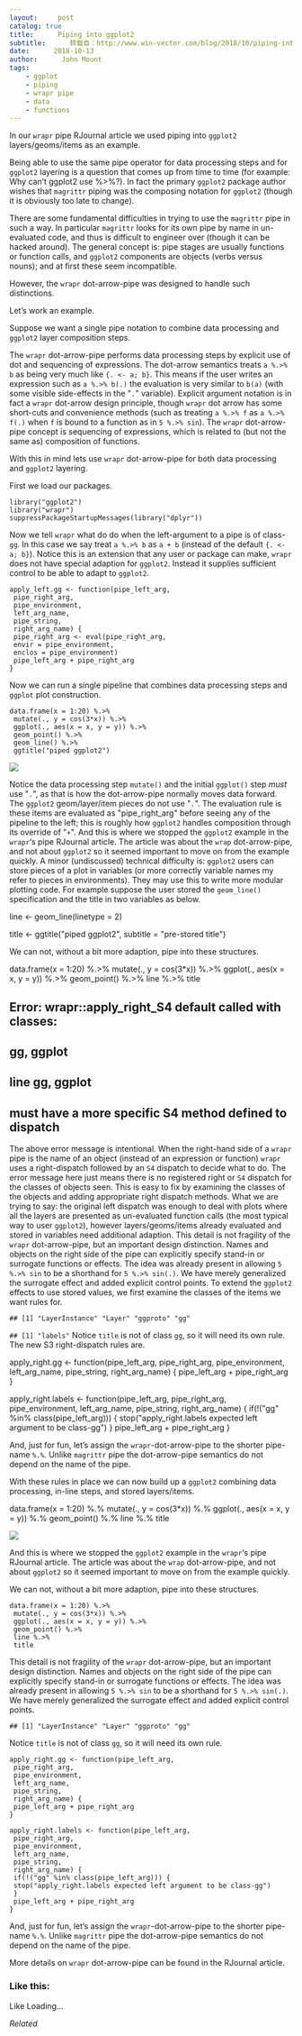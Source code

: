 ```yaml
---
layout:     post
catalog: true
title:      Piping into ggplot2
subtitle:      转载自：http://www.win-vector.com/blog/2018/10/piping-into-ggplot2/
date:      2018-10-13
author:      John Mount
tags:
    - ggplot
    - piping
    - wrapr pipe
    - data
    - functions
---
```


In our `wrapr` pipe RJournal article we used piping into `ggplot2` layers/geoms/items as an example.

Being able to use the same pipe operator for data processing steps and for `ggplot2` layering is a question that comes up from time to time (for example: Why can’t ggplot2 use %>%?). In fact the primary `ggplot2` package author wishes that `magrittr` piping was the composing notation for `ggplot2` (though it is obviously too late to change).

There are some fundamental difficulties in trying to use the `magrittr` pipe in such a way. In particular `magrittr` looks for its own pipe by name in un-evaluated code, and thus is difficult to engineer over (though it can be hacked around). The general concept is: pipe stages are usually functions or function calls, and `ggplot2` components are objects (verbs versus nouns); and at first these seem incompatible.

However, the `wrapr` dot-arrow-pipe was designed to handle such distinctions.

Let’s work an example.




Suppose we want a single pipe notation to combine data processing and `ggplot2` layer composition steps.

The `wrapr` dot-arrow-pipe performs data processing steps by explicit use of dot and sequencing of expressions. The dot-arrow semantics treats `a %.>% b` as being very much like `{. <- a; b}`. This means if the user writes an expression such as `a %.>% b(.)` the evaluation is very similar to `b(a)` (with some visible side-effects in the "`.`" variable). Explicit argument notation is in fact a `wrapr` dot-arrow design principle, though `wrapr` dot arrow has some short-cuts and convenience methods (such as treating `a %.>% f` as `a %.>% f(.)` when `f` is bound to a function as in `5 %.>% sin`). The `wrapr` dot-arrow-pipe concept is sequencing of expressions, which is related to (but not the same as) composition of functions.

With this in mind lets use `wrapr` dot-arrow-pipe for both data processing and `ggplot2` layering.

First we load our packages.

```
library("ggplot2")
library("wrapr")
suppressPackageStartupMessages(library("dplyr"))
```

Now we tell `wrapr` what do do when the left-argument to a pipe is of class-`gg`. In this case we say treat `a %.>% b` as `a + b` (instead of the default `{. <- a; b}`). Notice this is an extension that any user or package can make, `wrapr` does not have special adaption for `ggplot2`. Instead it supplies sufficient control to be able to adapt to `ggplot2`.

```
apply_left.gg <- function(pipe_left_arg,
 pipe_right_arg,
 pipe_environment,
 left_arg_name,
 pipe_string,
 right_arg_name) {
 pipe_right_arg <- eval(pipe_right_arg,
 envir = pipe_environment,
 enclos = pipe_environment)
 pipe_left_arg + pipe_right_arg 
}
```

Now we can run a single pipeline that combines data processing steps and `ggplot` plot construction.

```
data.frame(x = 1:20) %.>%
 mutate(., y = cos(3*x)) %.>%
 ggplot(., aes(x = x, y = y)) %.>%
 geom_point() %.>%
 geom_line() %.>%
 ggtitle("piped ggplot2")
```
![](https://i2.wp.com/www.win-vector.com/blog/wp-content/uploads/2018/10/unnamed-chunk-3-1.png?resize=336%2C240)


Notice the data processing step `mutate()` and the initial `ggplot()` step *must* use "`.`", as that is how the dot-arrow-pipe normally moves data forward. The `ggplot2` geom/layer/item pieces do not use "`.`". The evaluation rule is these items are evaluated as "pipe_right_arg" before seeing any of the pipeline to the left; this is roughly how `ggplot2` handles composition through its override of "`+`".
And this is where we stopped the `ggplot2` example in the `wrapr`‘s pipe RJournal article. The article was about the `wrap` dot-arrow-pipe, and not about `ggplot2` so it seemed important to move on from the example quickly.
A minor (undiscussed) technical difficulty is: `ggplot2` users can store pieces of a plot in variables (or more correctly variable names my refer to pieces in environments). They may use this to write more modular plotting code. For example suppose the user stored the `geom_line()` specification and the title in two variables as below.

line <- geom_line(linetype = 2)

title <- ggtitle("piped ggplot2",
 subtitle = "pre-stored title")

We can not, without a bit more adaption, pipe into these structures.

data.frame(x = 1:20) %.>%
 mutate(., y = cos(3*x)) %.>%
 ggplot(., aes(x = x, y = y)) %.>%
 geom_point() %.>%
 line %.>%
 title

## Error: wrapr::apply_right_S4 default called with classes:
## gg, ggplot 
## line gg, ggplot 
## must have a more specific S4 method defined to dispatch
The above error message is intentional. When the right-hand side of a `wrapr` pipe is the name of an object (instead of an expression or function) `wrapr` uses a right-dispatch followed by an `S4` dispatch to decide what to do. The error message here just means there is no registered right or `S4` dispatch for the classes of objects seen. This is easy to fix by examining the classes of the objects and adding appropriate right dispatch methods. What we are trying to say: the original left dispatch was enough to deal with plots where all the layers are presented as un-evaluated function calls (the most typical way to user `ggplot2`), however layers/geoms/items already evaluated and stored in variables need additional adaption.
This detail is not fragility of the `wrapr` dot-arrow-pipe, but an important design distinction. Names and objects on the right side of the pipe can explicitly specify stand-in or surrogate functions or effects. The idea was already present in allowing `5 %.>% sin` to be a shorthand for `5 %.>% sin(.)`. We have merely generalized the surrogate effect and added explicit control points.
To extend the `ggplot2` effects to use stored values, we first examine the classes of the items we want rules for.

`## [1] "LayerInstance" "Layer" "ggproto" "gg"`

`## [1] "labels"`
Notice `title` is not of class `gg`, so it will need its own rule.
The new S3 right-dispatch rules are.

apply_right.gg <- function(pipe_left_arg,
 pipe_right_arg,
 pipe_environment,
 left_arg_name,
 pipe_string,
 right_arg_name) {
 pipe_left_arg + pipe_right_arg 
}

apply_right.labels <- function(pipe_left_arg,
 pipe_right_arg,
 pipe_environment,
 left_arg_name,
 pipe_string,
 right_arg_name) {
 if(!("gg" %in% class(pipe_left_arg))) {
 stop("apply_right.labels expected left argument to be class-gg")
 }
 pipe_left_arg + pipe_right_arg 
}

And, just for fun, let’s assign the `wrapr`-dot-arrow-pipe to the shorter pipe-name `%.%`. Unlike `magrittr` pipe the dot-arrow-pipe semantics do not depend on the name of the pipe.

With these rules in place we can now build up a `ggplot2` combining data processing, in-line steps, and stored layers/items.

data.frame(x = 1:20) %.%
 mutate(., y = cos(3*x)) %.%
 ggplot(., aes(x = x, y = y)) %.%
 geom_point() %.%
 line %.%
 title


![](https://i2.wp.com/www.win-vector.com/blog/wp-content/uploads/2018/10/unnamed-chunk-9-1.png?resize=336%2C240)


And this is where we stopped the `ggplot2` example in the `wrapr`‘s pipe RJournal article. The article was about the `wrap` dot-arrow-pipe, and not about `ggplot2` so it seemed important to move on from the example quickly.

We can not, without a bit more adaption, pipe into these structures.

```
data.frame(x = 1:20) %.>%
 mutate(., y = cos(3*x)) %.>%
 ggplot(., aes(x = x, y = y)) %.>%
 geom_point() %.>%
 line %.>%
 title
```

This detail is not fragility of the `wrapr` dot-arrow-pipe, but an important design distinction. Names and objects on the right side of the pipe can explicitly specify stand-in or surrogate functions or effects. The idea was already present in allowing `5 %.>% sin` to be a shorthand for `5 %.>% sin(.)`. We have merely generalized the surrogate effect and added explicit control points.

```
## [1] "LayerInstance" "Layer" "ggproto" "gg"
```

Notice `title` is not of class `gg`, so it will need its own rule.

```
apply_right.gg <- function(pipe_left_arg,
 pipe_right_arg,
 pipe_environment,
 left_arg_name,
 pipe_string,
 right_arg_name) {
 pipe_left_arg + pipe_right_arg 
}

apply_right.labels <- function(pipe_left_arg,
 pipe_right_arg,
 pipe_environment,
 left_arg_name,
 pipe_string,
 right_arg_name) {
 if(!("gg" %in% class(pipe_left_arg))) {
 stop("apply_right.labels expected left argument to be class-gg")
 }
 pipe_left_arg + pipe_right_arg 
}
```

And, just for fun, let’s assign the `wrapr`-dot-arrow-pipe to the shorter pipe-name `%.%`. Unlike `magrittr` pipe the dot-arrow-pipe semantics do not depend on the name of the pipe.

More details on `wrapr` dot-arrow-pipe can be found in the RJournal article.

### Like this:

Like Loading...


*Related*

